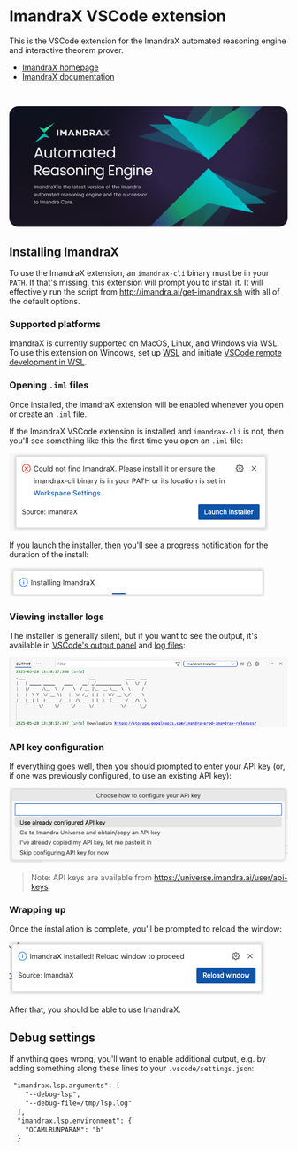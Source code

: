 # ImandraX VSCode extension

This is the VSCode extension for the ImandraX automated reasoning engine and interactive theorem prover. 

* [ImandraX homepage](https://www.imandra.ai/core)
* [ImandraX documentation](https://docs.imandra.ai/imandrax/)

<br/>

![ImandraX](assets/readme/dark/main.png)

## Installing ImandraX

To use the ImandraX extension, an `imandrax-cli` binary must be in your `PATH`. If that's
missing, this extension will prompt you to install it. It will effectively run the script from
http://imandra.ai/get-imandrax.sh with all of the default options.

### Supported platforms

ImandraX is currently supported on MacOS, Linux, and Windows via WSL.
To use this extension on Windows, set up [WSL](https://learn.microsoft.com/en-us/windows/wsl/)
and initiate [VSCode remote development in WSL](https://code.visualstudio.com/docs/remote/wsl-tutorial).

### Opening `.iml` files

Once installed, the ImandraX extension will be enabled whenever you open or create an `.iml` file.

If the ImandraX VSCode extension is installed and `imandrax-cli` is not, then you'll
see something like this the first time you open an `.iml` file:

<picture>
  <source srcset="assets/readme/dark/installer-prompt.png" media="(prefers-color-scheme: dark)">
  <source srcset="assets/readme/light/installer-prompt.png" media="(prefers-color-scheme: light)">
  <img src="assets/readme/light/installer-prompt.png" alt="Launch installer prompt">
</picture>

If you launch the installer, then you'll see a progress notification for the duration of the
install:

<picture>
  <source srcset="assets/readme/dark/progress-notification.png" media="(prefers-color-scheme: dark)">
  <source srcset="assets/readme/light/progress-notification.png" media="(prefers-color-scheme: light)">
  <img src="assets/readme/light/progress-notification.png" alt="Progress notification">
</picture>

### Viewing installer logs

The installer is generally silent, but if you want to see the output, it's available
in [VSCode's output panel](https://code.visualstudio.com/api/extension-capabilities/common-capabilities#output-channel)
and [log files](https://code.visualstudio.com/updates/v1_20#_extension-logging):

<picture>
  <source srcset="assets/readme/dark/log-view.png" media="(prefers-color-scheme: dark)">
  <source srcset="assets/readme/light/log-view.png" media="(prefers-color-scheme: light)">
  <img src="assets/readme/light/log-view.png" alt="Log view">
</picture>

### API key configuration

If everything goes well, then you should prompted to enter your API key
(or, if one was previously configured, to use an existing API key):

<picture>
  <source srcset="assets/readme/dark/api-key-prompt.png" media="(prefers-color-scheme: dark)">
  <source srcset="assets/readme/light/api-key-prompt.png" media="(prefers-color-scheme: light)">
  <img src="assets/readme/light/api-key-prompt.png" alt="API Key prompt">
</picture>

> Note: API keys are available from https://universe.imandra.ai/user/api-keys.

### Wrapping up

Once the installation is complete, you'll be prompted to reload the window:

<picture>
  <source srcset="assets/readme/dark/done.png" media="(prefers-color-scheme: dark)">
  <source srcset="assets/readme/light/done.png" media="(prefers-color-scheme: light)">
  <img src="assets/readme/light/done.png" alt="Installation complete">
</picture>

After that, you should be able to use ImandraX.

## Debug settings

If anything goes wrong, you'll want to enable additional output, e.g. by adding
something along these lines to your `.vscode/settings.json`:

```
 "imandrax.lsp.arguments": [
    "--debug-lsp",
    "--debug-file=/tmp/lsp.log"
  ],
  "imandrax.lsp.environment": {
    "OCAMLRUNPARAM": "b"
  }
```
